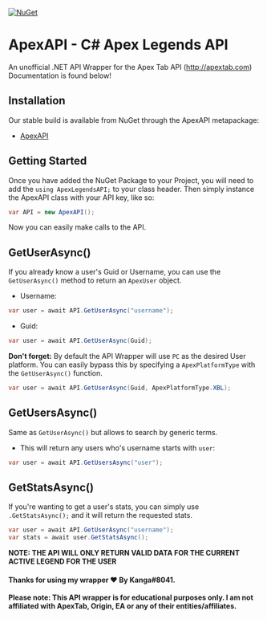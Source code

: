 [![NuGet](https://img.shields.io/badge/nuget-1.0.2-brightgreen.svg)](https://www.nuget.org/packages/ApexAPI/)

# ApexAPI - C# Apex Legends API
An unofficial .NET API Wrapper for the Apex Tab API (http://apextab.com)
Documentation is found below!

## Installation
Our stable build is available from NuGet through the ApexAPI metapackage:
- [ApexAPI](https://www.nuget.org/packages/ApexAPI/)

## Getting Started
Once you have added the NuGet Package to your Project, you will need to add the `using ApexLegendsAPI;` to your class header.
Then simply instance the ApexAPI class with your API key, like so:
```csharp
var API = new ApexAPI();
```
Now you can easily make calls to the API.

## GetUserAsync()
If you already know a user's Guid or Username, you can use the `GetUserAsync()` method to return an `ApexUser` object.
- Username:
```csharp
var user = await API.GetUserAsync("username");
```
- Guid:
```csharp
var user = await API.GetUserAsync(Guid);
```

**Don't forget:** By default the API Wrapper will use `PC` as the desired User platform. 
You can easily bypass this by specifying a `ApexPlatformType` with the `GetUserAsync()` function.
```csharp
var user = await API.GetUserAsync(Guid, ApexPlatformType.XBL);
```

## GetUsersAsync()
Same as `GetUserAsync()` but allows to search by generic terms.
- This will return any users who's username starts with `user`:
```csharp
var user = await API.GetUsersAsync("user");
```
  
## GetStatsAsync()
If you're wanting to get a user's stats, you can simply use `.GetStatsAsync();` and it will return the requested stats.
```csharp
var user = await API.GetUserAsync("username");
var stats = await user.GetStatsAsync();
```

**NOTE: THE API WILL ONLY RETURN VALID DATA FOR THE CURRENT ACTIVE LEGEND FOR THE USER**

#### Thanks for using my wrapper ❤️ By Kanga#8041.

**Please note: This API wrapper is for educational purposes only. I am not affiliated with ApexTab, Origin, EA or any of their entities/affiliates.**
